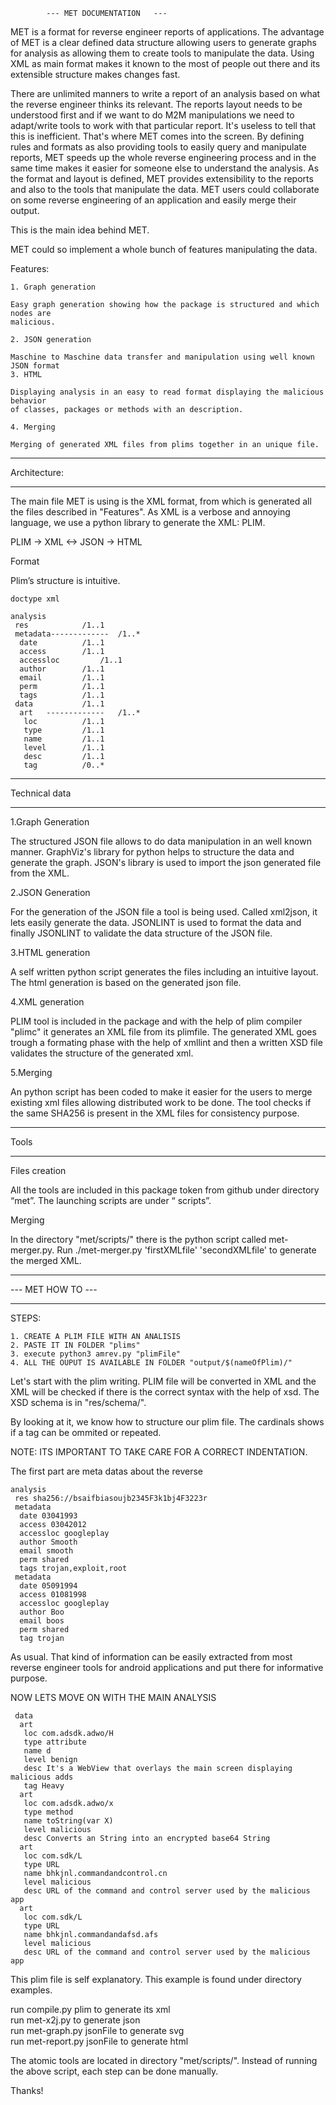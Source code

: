 			---	MET DOCUMENTATION	---


MET is a format for reverse engineer reports of applications. The advantage of MET is a clear defined data structure allowing users to generate graphs for analysis as allowing them to create tools to manipulate the data. Using XML as main format makes it known to the most of people out there and its extensible structure makes changes fast.

There are unlimited manners to write a report of an analysis based on what the reverse
engineer thinks its relevant. The reports layout needs to be understood first and if 
we want to do M2M manipulations we need to adapt/write tools to work with that 
particular report. It's useless to tell that this is inefficient. That's where MET
comes into the screen. By defining rules and formats as also providing tools to easily
query and manipulate reports, MET speeds up the whole reverse engineering process and 
in the same time makes it easier for someone else to understand the analysis. As the
format and layout is defined, MET provides extensibility to the reports and also to the tools that manipulate the data. MET users could collaborate on some reverse engineering of an application and easily merge their output.

This is the main idea behind MET.

MET could so implement a whole bunch of features manipulating the data.

Features:

	1. Graph generation
	
	Easy graph generation showing how the package is structured and which nodes are
	malicious.

	2. JSON generation
	
	Maschine to Maschine data transfer and manipulation using well known JSON format	
	3. HTML 

	Displaying analysis in an easy to read format displaying the malicious behavior 	
	of classes, packages or methods with an description.

	4. Merging

	Merging of generated XML files from plims together in an unique file.

______________
Architecture:
______________

The main file MET is using is the XML format, from which is generated all the files
described in "Features". As XML is a verbose and annoying language, we use a python library to generate the XML: PLIM.

PLIM -> XML <-> JSON -> HTML

Format

Plim’s structure is intuitive.
 
	doctype xml

	analysis
	 res			/1..1  
	 metadata-------------	/1..*  
	  date			/1..1  
	  access 		/1..1  
	  accessloc 		/1..1  
	  author 		/1..1  
	  email 		/1..1  
	  perm			/1..1  
	  tags 			/1..1  
	 data			/1..1  
	  art	-------------	/1..*  
	   loc			/1..1  
	   type			/1..1  
	   name 		/1..1  
	   level		/1..1  
	   desc			/1..1  
	   tag			/0..*  
______________

Technical data
______________


1.Graph Generation

The structured JSON file allows to do data manipulation in an well known manner.
GraphViz's library for python helps to structure the data and generate the graph.
JSON's library is used to import the json generated file from the XML.


2.JSON Generation

For the generation of the JSON file a tool is being used. Called xml2json, it lets easily generate the data. JSONLINT is used to format the data and finally JSONLINT to validate the data structure of the JSON file.

3.HTML generation

A self written python script generates the files including an intuitive layout. 
The html generation is based on the generated json file.

4.XML generation

PLIM tool is included in the package and with the help of plim compiler "plimc" it generates an XML file from its plimfile. The generated XML goes trough a formating phase with the help of xmllint and then a written XSD file validates the structure of the generated xml.

5.Merging

An python script has been coded to make it easier for the users to merge existing xml files allowing distributed work to be done. The tool checks if the same SHA256 is present in the XML files for consistency purpose.

______

Tools
______


Files creation

All the tools are included in this package token from github under directory “met”.
The launching scripts are under “ scripts”.


Merging

In the directory "met/scripts/" there is the python script called met-merger.py.
Run ./met-merger.py 'firstXMLfile' 'secondXMLfile'	to generate the merged XML.

					

__________________
--- MET HOW TO ---
__________________


STEPS:

	1. CREATE A PLIM FILE WITH AN ANALISIS
	2. PASTE IT IN FOLDER "plims"
	3. execute python3 amrev.py "plimFile"
	4. ALL THE OUPUT IS AVAILABLE IN FOLDER "output/$(nameOfPlim)/"


Let's start with the plim writing.
PLIM file will be converted in XML and the XML will be checked if there is the correct syntax with the help of xsd. The XSD schema is in "res/schema/".

By looking at it, we know how to structure our plim file. The cardinals shows if a tag can be ommited or repeated.

NOTE: ITS IMPORTANT TO TAKE CARE FOR A CORRECT INDENTATION.

The first part are meta datas about the reverse

	analysis  
	 res sha256://bsaifbiasoujb2345F3k1bj4F3223r  
	 metadata  
	  date 03041993  
	  access 03042012  
	  accessloc googleplay  
	  author Smooth  
	  email smooth  
	  perm shared  
	  tags trojan,exploit,root   
	 metadata  
	  date 05091994  
	  access 01081998  
	  accessloc googleplay  
	  author Boo  
	  email boos  
	  perm shared  
	  tag trojan  
	
	
As usual. That kind of information can be easily extracted from most reverse engineer tools for android applications and put there for informative purpose.


NOW LETS MOVE ON WITH THE MAIN ANALYSIS

	 data  
	  art  
	   loc com.adsdk.adwo/H  
	   type attribute  
	   name d  
	   level benign  
	   desc It's a WebView that overlays the main screen displaying malicious adds  
	   tag Heavy  
	  art  
	   loc com.adsdk.adwo/x  
	   type method  
	   name toString(var X)  
	   level malicious  
	   desc Converts an String into an encrypted base64 String  
	  art  
	   loc com.sdk/L  
	   type URL  
	   name bhkjnl.commandandcontrol.cn  
	   level malicious  
	   desc URL of the command and control server used by the malicious app  
	  art  
	   loc com.sdk/L  
	   type URL  
	   name bhkjnl.commandandafsd.afs  
	   level malicious  
	   desc URL of the command and control server used by the malicious app  
                                                                         
This plim file is self explanatory.
This example is found under directory examples.

run compile.py plim 			to generate its xml  
run met-x2j.py 				to generate json  
run met-graph.py jsonFile		to generate svg  
run met-report.py jsonFile		to generate html  

The atomic tools are located in directory "met/scripts/". 
Instead of running the above script, each step can be done manually.

Thanks!

